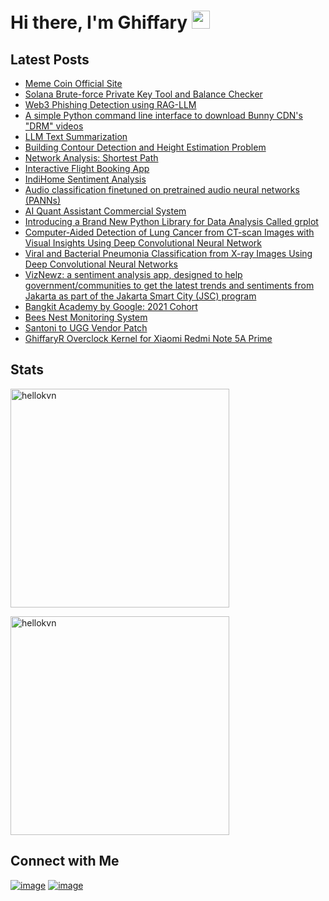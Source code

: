 # Hi there, I'm Ghiffary <img src="https://github.com/TheDudeThatCode/TheDudeThatCode/blob/master/Assets/Hi.gif" width="29px">

## Latest Posts

- [Meme Coin Official Site](https://ghiffaryr.github.io/memecoinofficial/)
- [Solana Brute-force Private Key Tool and Balance Checker](https://github.com/ghiffaryr/solana-tool)
- [Web3 Phishing Detection using RAG-LLM](https://github.com/ghiffaryr/PhishingDetection)
- [A simple Python command line interface to download Bunny CDN's "DRM" videos](https://github.com/ghiffaryr/bunny-cdn-drm-video-dl-cli)
- [LLM Text Summarization](https://github.com/ghiffaryr/LLMTextSummarization)
- [Building Contour Detection and Height Estimation Problem](https://github.com/ghiffaryr/BuildingContourDetectionandHeightEstimationProblem)
- [Network Analysis: Shortest Path](https://github.com/ghiffaryr/NetworkAnalysisShortestPath)
- [Interactive Flight Booking App](https://github.com/ghiffaryr/InteractiveFlightBookingApp)
- [IndiHome Sentiment Analysis](https://github.com/ghiffaryr/IndiHomeSentimentAnalysis)
- [Audio classification finetuned on pretrained audio neural networks (PANNs)](https://github.com/ghiffaryr/pann_trainer)
- [AI Quant Assistant Commercial System](https://github.com/ghiffaryr/AIQuantAssistant)
- [Introducing a Brand New Python Library for Data Analysis Called grplot](https://twitter.com/grplot/status/1545420206117244933)
- [Computer-Aided Detection of Lung Cancer from CT-scan Images with Visual Insights Using Deep Convolutional Neural Network](https://github.com/ghiffaryr/lung_cancer_detection)
- [Viral and Bacterial Pneumonia Classification from X-ray Images Using Deep Convolutional Neural Networks](https://github.com/ghiffaryr/viral-bacterial-pneumonia-classification)
- [VizNewz: a sentiment analysis app, designed to help government/communities to get the latest trends and sentiments from Jakarta as part of the Jakarta Smart City (JSC) program](https://github.com/ghiffaryr/VizNewz-1)
- [Bangkit Academy by Google: 2021 Cohort](https://github.com/ghiffaryr/bangkit_2021)
- [Bees Nest Monitoring System](https://github.com/ghiffaryr/BeesNest_MonitoringSystem)
- [Santoni to UGG Vendor Patch](https://github.com/xiaomi-ulysse/vendor_santoni_to_ugg)
- [GhiffaryR Overclock Kernel for Xiaomi Redmi Note 5A Prime](https://github.com/xiaomi-ulysse/android_kernel_xiaomi_ulysse-3.18)

## Stats

<p>
<img width="350px" src="https://github-readme-stats.vercel.app/api/top-langs/?username=ghiffaryr&layout=compact&langs_count=20&show_icons=true&theme=tokyonight&locale=en&hide_border=true" alt="hellokvn" />
</p>
<p>
<img width="350px" src="https://github-readme-stats.vercel.app/api?username=ghiffaryr&show_icons=true&theme=tokyonight&locale=en&hide_border=true" alt="hellokvn" />
</p>

## Connect with Me
[![image](https://img.shields.io/badge/LinkedIn-0077B5?style=for-the-badge&logo=linkedin&logoColor=white)](https://www.linkedin.com/in/ghiffary-rifqialdi/)
[![image](https://img.shields.io/badge/Gmail-D14836?style=for-the-badge&logo=gmail&logoColor=white)](mailto:grifqialdi@gmail.com)

